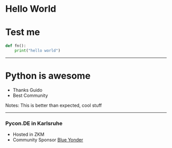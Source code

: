Hello World
===========

# Test me

```python
def fn():
    print("hello world")
```


---

# Python is awesome

- Thanks Guido
- Best Community

Notes:
This is better than expected, cool stuff

---

### Pycon.DE in Karlsruhe

- Hosted in ZKM
- Community Sponsor [Blue Yonder](http://blue-yonder.com)

